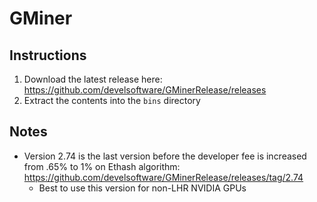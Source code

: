 # GMiner

## Instructions
1. Download the latest release here:
https://github.com/develsoftware/GMinerRelease/releases
2. Extract the contents into the `bins` directory

## Notes
- Version 2.74 is the last version before the developer fee is increased from .65% to 1% on Ethash algorithm: https://github.com/develsoftware/GMinerRelease/releases/tag/2.74
  - Best to use this version for non-LHR NVIDIA GPUs
